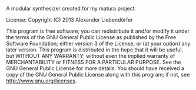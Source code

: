 A modular synthesizer created for my matura project.

License:
Copyright (C) 2013 Alexander Liebendörfer

This program is free software; 
you can redistribute it and/or modify it under the terms of the GNU General Public License
as published by the Free Software Foundation; either version 3 of the License, or (at your option)
any later version.
This program is distributed in the hope that it will be useful, but WITHOUT ANY WARRANTY; 
without even the implied warranty of MERCHANTABILITY or FITNESS FOR A PARTICULAR PURPOSE. 
See the GNU General Public License for more details.
You should have received a copy of the GNU General Public License along with this program; if not,
see <http://www.gnu.org/licenses>.
